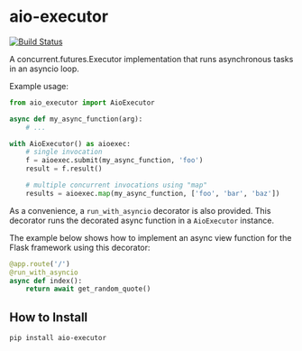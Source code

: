 # aio-executor

[![Build Status](https://travis-ci.org/miguelgrinberg/aio-executor.svg?branch=master)](https://travis-ci.org/miguelgrinberg/aio-executor)

A concurrent.futures.Executor implementation that runs asynchronous tasks in an asyncio loop.

Example usage:

```python
from aio_executor import AioExecutor

async def my_async_function(arg):
    # ...

with AioExecutor() as aioexec:
    # single invocation
    f = aioexec.submit(my_async_function, 'foo')
    result = f.result()

    # multiple concurrent invocations using "map"
    results = aioexec.map(my_async_function, ['foo', 'bar', 'baz'])
```

As a convenience, a `run_with_asyncio` decorator is also provided. This
decorator runs the decorated async function in a `AioExecutor` instance.

The example below shows how to implement an async view function for the Flask
framework using this decorator:

```python
@app.route('/')
@run_with_asyncio
async def index():
    return await get_random_quote()
```

How to Install
--------------

```
pip install aio-executor
```

